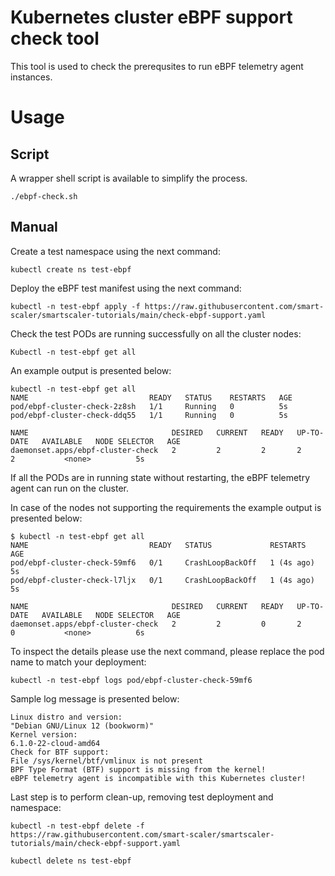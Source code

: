 # Kubernetes cluster eBPF support check tool


This tool is used to check the prerequsites to run eBPF telemetry agent instances.

# Usage

## Script

A wrapper shell script is available to simplify the process.

```console
./ebpf-check.sh
```
## Manual

Create a test namespace using the next command:
```console
kubectl create ns test-ebpf
```

Deploy the eBPF test manifest using the next command:
```console
kubectl -n test-ebpf apply -f https://raw.githubusercontent.com/smart-scaler/smartscaler-tutorials/main/check-ebpf-support.yaml
```

Check the test PODs are running successfully on all the cluster nodes:
```console
Kubectl -n test-ebpf get all
```

An example output is presented below:
```console
kubectl -n test-ebpf get all
NAME                           READY   STATUS    RESTARTS   AGE
pod/ebpf-cluster-check-2z8sh   1/1     Running   0          5s
pod/ebpf-cluster-check-ddq55   1/1     Running   0          5s

NAME                                DESIRED   CURRENT   READY   UP-TO-DATE   AVAILABLE   NODE SELECTOR   AGE
daemonset.apps/ebpf-cluster-check   2         2         2       2            2           <none>          5s
```

If all the PODs are in running state without restarting, the eBPF telemetry agent can run on the cluster.


In case of the nodes not supporting the requirements the example output is presented below:
```console
$ kubectl -n test-ebpf get all
NAME                           READY   STATUS             RESTARTS     AGE
pod/ebpf-cluster-check-59mf6   0/1     CrashLoopBackOff   1 (4s ago)   5s
pod/ebpf-cluster-check-l7ljx   0/1     CrashLoopBackOff   1 (4s ago)   5s

NAME                                DESIRED   CURRENT   READY   UP-TO-DATE   AVAILABLE   NODE SELECTOR   AGE
daemonset.apps/ebpf-cluster-check   2         2         0       2            0           <none>          6s
```

To inspect the details please use the next command, please replace the pod name to match your deployment:

```console
kubectl -n test-ebpf logs pod/ebpf-cluster-check-59mf6
```

Sample log message is presented below:

```console
Linux distro and version:
"Debian GNU/Linux 12 (bookworm)"
Kernel version:
6.1.0-22-cloud-amd64
Check for BTF support:
File /sys/kernel/btf/vmlinux is not present
BPF Type Format (BTF) support is missing from the kernel!
eBPF telemetry agent is incompatible with this Kubernetes cluster!
```

Last step is to perform clean-up, removing test deployment and namespace:

```console
kubectl -n test-ebpf delete -f https://raw.githubusercontent.com/smart-scaler/smartscaler-tutorials/main/check-ebpf-support.yaml
```

```console
kubectl delete ns test-ebpf
```
